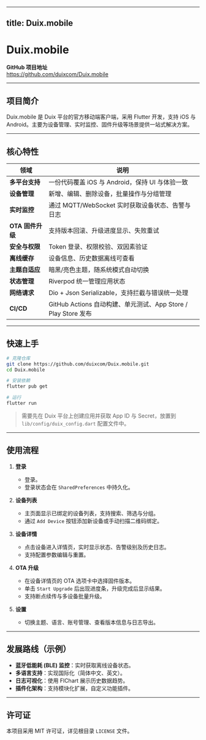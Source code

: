 
---
title: Duix.mobile
---

# Duix.mobile

**GitHub 项目地址**  
<https://github.com/duixcom/Duix.mobile>

---

## 项目简介

Duix.mobile 是 Duix 平台的官方移动端客户端，采用 Flutter 开发，支持 iOS 与 Android。主要为设备管理、实时监控、固件升级等场景提供一站式解决方案。

---

## 核心特性

| 领域 | 说明 |
|------|------|
| **多平台支持** | 一份代码覆盖 iOS 与 Android，保持 UI 与体验一致 |
| **设备管理** | 新增、编辑、删除设备，批量操作与分组管理 |
| **实时监控** | 通过 MQTT/WebSocket 实时获取设备状态、告警与日志 |
| **OTA 固件升级** | 支持版本回滚、升级进度显示、失败重试 |
| **安全与权限** | Token 登录、权限校验、双因素验证 |
| **离线缓存** | 设备信息、历史数据离线可查看 |
| **主题自适应** | 暗黑/亮色主题，随系统模式自动切换 |
| **状态管理** | Riverpod 统一管理应用状态 |
| **网络请求** | Dio + Json Serializable，支持拦截与错误统一处理 |
| **CI/CD** | GitHub Actions 自动构建、单元测试、App Store / Play Store 发布 |

---

## 快速上手

```bash
# 克隆仓库
git clone https://github.com/duixcom/Duix.mobile.git
cd Duix.mobile

# 安装依赖
flutter pub get

# 运行
flutter run
```

> 需要先在 Duix 平台上创建应用并获取 App ID 与 Secret，放置到 `lib/config/duix_config.dart` 配置文件中。

---

## 使用流程

1. **登录**  
   - 登录。  
   - 登录状态会在 `SharedPreferences` 中持久化。

2. **设备列表**  
   - 主页面显示已绑定的设备列表，支持搜索、筛选与分组。  
   - 通过 `Add Device` 按钮添加新设备或手动扫描二维码绑定。

3. **设备详情**  
   - 点击设备进入详情页，实时显示状态、告警级别及历史日志。  
   - 支持配置参数编辑与重置。

4. **OTA 升级**  
   - 在设备详情页的 OTA 选项卡中选择固件版本。  
   - 单击 `Start Upgrade` 后出现进度条，升级完成后显示结果。  
   - 支持断点续传与多设备批量升级。

5. **设置**  
   - 切换主题、语言、账号管理、查看版本信息与日志导出。  

---

## 发展路线（示例）

- **蓝牙低能耗 (BLE) 监控**：实时获取离线设备状态。  
- **多语言支持**：实现国际化（简体中文、英文）。  
- **日志可视化**：使用 FlChart 展示历史数据趋势。  
- **插件化架构**：支持模块化扩展，自定义功能插件。  

---

## 许可证

本项目采用 MIT 许可证，详见根目录 `LICENSE` 文件。